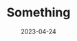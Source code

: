 ---
# Common-Defined params
title: "Something"
date: "2023-04-24"
description: "Something"
showDate: true
showAuthor: true

draft: false

health-goals:
  - "Energy"
  - "Weight Loss"
  - "Digestive Health"
---